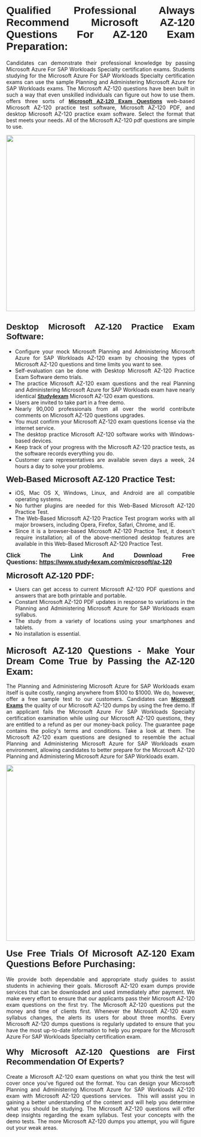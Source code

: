 <h1 style="text-align: justify;"><span style="font-family:Verdana,Geneva,sans-serif;"><strong>Qualified Professional Always Recommend Microsoft AZ-120 Questions For AZ-120 Exam Preparation:</strong></span></h1>

<p style="text-align: justify;">Candidates can demonstrate their professional knowledge by passing Microsoft Azure For SAP Workloads Specialty certification exams. Students studying for the Microsoft Azure For SAP Workloads Specialty certification exams can use the sample Planning and Administering Microsoft Azure for SAP Workloads exams. The Microsoft AZ-120 questions have been built in such a way that even unskilled individuals can figure out how to use them. offers three sorts of <a href="https://www.study4exam.com/microsoft/az-120" target="_blank"><span style="font-family:Verdana,Geneva,sans-serif;"><strong>Microsoft AZ-120 Exam Questions</strong></span></a> web-based Microsoft AZ-120 practice test software, Microsoft AZ-120 PDF, and desktop Microsoft AZ-120 practice exam software. Select the format that best meets your needs. All of the Microsoft AZ-120 pdf questions are simple to use.</p>

<p style="text-align: justify;"><a href="https://www.study4exam.com/microsoft/az-120" target="_blank"><img alt="" src="https://www.thequestionanswers.com/wp-content/uploads/2022/02/imgpsh_fullsize_anim-1.webp" style="width: 100%; height: 470px;" /></a></p>

<h2 style="text-align: justify;"><span style="font-family:Verdana,Geneva,sans-serif;"><strong><span style="font-size:22px;">Desktop Microsoft AZ-120 Practice Exam Software:</span></strong></span></h2>

<ul>
	<li style="text-align: justify;">Configure your mock Microsoft Planning and Administering Microsoft Azure for SAP Workloads AZ-120 exam by choosing the types of Microsoft AZ-120 questions and time limits you want to see.</li>
	<li style="text-align: justify;">Self-evaluation can be done with Desktop Microsoft AZ-120 Practice Exam Software demo trials.</li>
	<li style="text-align: justify;">The practice Microsoft AZ-120 exam questions and the real Planning and Administering Microsoft Azure for SAP Workloads exam have nearly identical <a href="https://www.study4exam.com/" target="_blank"><span style="font-family:Verdana,Geneva,sans-serif;"><strong>Study4exam</strong></span></a> Microsoft AZ-120 exam questions.</li>
	<li style="text-align: justify;">Users are invited to take part in a free demo.</li>
	<li style="text-align: justify;">Nearly 90,000 professionals from all over the world contribute comments on Microsoft AZ-120 questions upgrades.</li>
	<li style="text-align: justify;">You must confirm your Microsoft AZ-120 exam questions license via the internet service.</li>
	<li style="text-align: justify;">The desktop practice Microsoft AZ-120 software works with Windows-based devices.</li>
	<li style="text-align: justify;">Keep track of your progress with the Microsoft AZ-120 practice tests, as the software records everything you do.</li>
	<li style="text-align: justify;">Customer care representatives are available seven days a week, 24 hours a day to solve your problems.</li>
</ul>

<p style="text-align: justify;"><strong><span style="font-size:22px;"><span style="font-family:Verdana,Geneva,sans-serif;">Web-Based Microsoft AZ-120 Practice Test:</span></span></strong></p>

<ul>
	<li style="text-align: justify;">iOS, Mac OS X, Windows, Linux, and Android are all compatible operating systems.</li>
	<li style="text-align: justify;">No further plugins are needed for this Web-Based Microsoft AZ-120 Practice Test.</li>
	<li style="text-align: justify;">The Web-Based Microsoft AZ-120 Practice Test program works with all major browsers, including Opera, Firefox, Safari, Chrome, and IE.</li>
	<li style="text-align: justify;">Since it is a browser-based Microsoft AZ-120 Practice Test, it doesn't require installation; all of the above-mentioned desktop features are available in this Web-Based Microsoft AZ-120 Practice Test.</li>
</ul>

<p style="text-align: justify;"><span style="font-size:16px;"><span style="font-family:Tahoma,Geneva,sans-serif;"><strong>Click The Link And Download Free Questions:</strong> <strong><a href="https://www.study4exam.com/microsoft/az-120" target="_blank">https://www.study4exam.com/microsoft/az-120</a></strong></span></span></p>

<p style="text-align: justify;"><strong><span style="font-size:22px;"><span style="font-family:Verdana,Geneva,sans-serif;">Microsoft AZ-120 PDF:</span></span></strong></p>

<ul>
	<li style="text-align: justify;">Users can get access to current Microsoft AZ-120 PDF questions and answers that are both printable and portable.</li>
	<li style="text-align: justify;">Constant Microsoft AZ-120 PDF updates in response to variations in the Planning and Administering Microsoft Azure for SAP Workloads exam syllabus.</li>
	<li style="text-align: justify;">The study from a variety of locations using your smartphones and tablets.</li>
	<li style="text-align: justify;">No installation is essential.</li>
</ul>

<h3 style="text-align: justify;"><span style="font-family:Verdana,Geneva,sans-serif;"><strong><span style="font-size:24px;">Microsoft AZ-120 Questions - Make Your Dream Come True by Passing the AZ-120 Exam:</span></strong></span></h3>

<p style="text-align: justify;">The Planning and Administering Microsoft Azure for SAP Workloads exam itself is quite costly, ranging anywhere from $100 to $1000. We do, however, offer a free sample test to our customers. Candidates can <a href="https://www.study4exam.com/microsoft-exams" target="_blank"><span style="font-family:Verdana,Geneva,sans-serif;"><strong>Microsoft Exams</strong></span></a> the quality of our Microsoft AZ-120 dumps by using the free demo. If an applicant fails the Microsoft Azure For SAP Workloads Specialty certification examination while using our Microsoft AZ-120 questions, they are entitled to a refund as per our money-back policy. The guarantee page contains the policy's terms and conditions. Take a look at them. The Microsoft AZ-120 exam questions are designed to resemble the actual Planning and Administering Microsoft Azure for SAP Workloads exam environment, allowing candidates to better prepare for the Microsoft AZ-120 Planning and Administering Microsoft Azure for SAP Workloads exam.</p>

<p style="text-align: center;"><a href="https://www.study4exam.com/microsoft/az-120" target="_blank"><img alt="" src="https://www.thequestionanswers.com/wp-content/uploads/2022/02/imgpsh_fullsize_anim.webp" style="width: 100%; height: 470px;" /></a></p>

<h4 style="text-align: justify;"><span style="font-family:Verdana,Geneva,sans-serif;"><strong><span style="font-size:24px;">Use Free Trials Of Microsoft AZ-120 Exam Questions Before Purchasing:</span></strong></span></h4>

<p style="text-align: justify;">We provide both dependable and appropriate study guides to assist students in achieving their goals. Microsoft AZ-120 exam dumps provide services that can be downloaded and used immediately after payment. We make every effort to ensure that our applicants pass their Microsoft AZ-120 exam questions on the first try. The Microsoft AZ-120 questions put the money and time of clients first. Whenever the Microsoft AZ-120 exam syllabus changes, the alerts its users for about three months. Every Microsoft AZ-120 dumps questions is regularly updated to ensure that you have the most up-to-date information to help you prepare for the Microsoft Azure For SAP Workloads Specialty certification exam.</p>

<h4 style="text-align: justify;"><strong><span style="font-family:Verdana,Geneva,sans-serif;"><span style="font-size:22px;">Why Microsoft AZ-120 Questions are First Recommendation Of Experts?</span></span></strong></h4>

<p style="text-align: justify;">Create a Microsoft AZ-120 exam questions on what you think the test will cover once you've figured out the format. You can design your Microsoft Planning and Administering Microsoft Azure for SAP Workloads AZ-120 exam with Microsoft AZ-120 questions services.  This will assist you in gaining a better understanding of the content and will help you determine what you should be studying. The Microsoft AZ-120 questions will offer deep insights regarding the exam syllabus. Test your concepts with the demo tests. The more Microsoft AZ-120 dumps you attempt, you will figure out your weak areas. </p>
